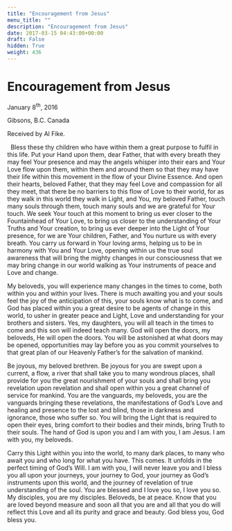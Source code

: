 ```yaml
---
title: "Encouragement from Jesus"
menu_title: ""
description: "Encouragement from Jesus"
date: 2017-03-15 04:43:00+00:00
draft: False
hidden: True
weight: 436
---
```

# Encouragement from Jesus


January 8<sup>th</sup>, 2016

Gibsons, B.C. Canada

Received by Al Fike.

 
Bless these thy children who have within them a great purpose to fulfil in this life. Put your Hand upon them, dear Father, that with every breath they may feel Your presence and may the angels whisper into their ears and Your Love flow upon them, within them and around them so that they may have their life within this movement in the flow of your Divine Essence. And open their hearts, beloved Father, that they may feel Love and compassion for all they meet, that there be no barriers to this flow of Love to their world, for as they walk in this world they walk in Light, and You, my beloved Father, touch many souls through them, touch many souls and we are grateful for Your touch. We seek Your touch at this moment to bring us ever closer to the Fountainhead of Your Love, to bring us closer to the understanding of Your Truths and Your creation, to bring us ever deeper into the Light of Your presence, for we are Your children, Father, and You nurture us with every breath. You carry us forward in Your loving arms, helping us to be in harmony with You and Your Love, opening within us the true soul awareness that will bring the mighty changes in our consciousness that we may bring change in our world walking as Your instruments of peace and Love and change.

My beloveds, you will experience many changes in the times to come, both within you and within your lives. There is much awaiting you and your souls feel the joy of the anticipation of this, your souls know what is to come, and God has placed within you a great desire to be agents of change in this world, to usher in greater peace and Light, Love and understanding for your brothers and sisters. Yes, my daughters, you will all teach in the times to come and this son will indeed teach many. God will open the doors, my beloveds, He will open the doors. You will be astonished at what doors may be opened, opportunities may lay before you as you commit yourselves to that great plan of our Heavenly Father’s for the salvation of mankind.

Be joyous, my beloved brethren. Be joyous for you are swept upon a current, a flow, a river that shall take you to many wondrous places, shall provide for you the great nourishment of your souls and shall bring you revelation upon revelation and shall open within you a great channel of service for mankind. You are the vanguards, my beloveds, you are the vanguards bringing these revelations, the manifestations of God’s Love and healing and presence to the lost and blind, those in darkness and ignorance, those who suffer so. You will bring the Light that is required to open their eyes, bring comfort to their bodies and their minds, bring Truth to their souls. The hand of God is upon you and I am with you, I am Jesus. I am with you, my beloveds.

Carry this Light within you into the world, to many dark places, to many who await you and who long for what you have. This comes. It unfolds in the perfect timing of God’s Will. I am with you, I will never leave you and I bless you all upon your journeys, your journey to God, your journey as God’s instruments upon this world, and the journey of revelation of true understanding of the soul. You are blessed and I love you so, I love you so. My disciples, you are my disciples. Beloveds, be at peace. Know that you are loved beyond measure and soon all that you are and all that you do will reflect this Love and all its purity and grace and beauty. God bless you, God bless you.
